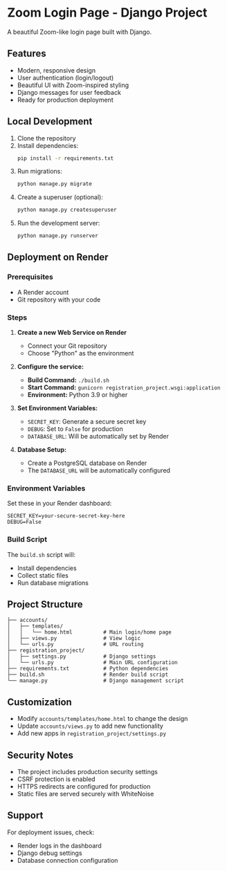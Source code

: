 # Zoom Login Page - Django Project

A beautiful Zoom-like login page built with Django.

## Features

- Modern, responsive design
- User authentication (login/logout)
- Beautiful UI with Zoom-inspired styling
- Django messages for user feedback
- Ready for production deployment

## Local Development

1. Clone the repository
2. Install dependencies:
   ```bash
   pip install -r requirements.txt
   ```
3. Run migrations:
   ```bash
   python manage.py migrate
   ```
4. Create a superuser (optional):
   ```bash
   python manage.py createsuperuser
   ```
5. Run the development server:
   ```bash
   python manage.py runserver
   ```

## Deployment on Render

### Prerequisites
- A Render account
- Git repository with your code

### Steps

1. **Create a new Web Service on Render**
   - Connect your Git repository
   - Choose "Python" as the environment

2. **Configure the service:**
   - **Build Command:** `./build.sh`
   - **Start Command:** `gunicorn registration_project.wsgi:application`
   - **Environment:** Python 3.9 or higher

3. **Set Environment Variables:**
   - `SECRET_KEY`: Generate a secure secret key
   - `DEBUG`: Set to `False` for production
   - `DATABASE_URL`: Will be automatically set by Render

4. **Database Setup:**
   - Create a PostgreSQL database on Render
   - The `DATABASE_URL` will be automatically configured

### Environment Variables

Set these in your Render dashboard:

```
SECRET_KEY=your-secure-secret-key-here
DEBUG=False
```

### Build Script

The `build.sh` script will:
- Install dependencies
- Collect static files
- Run database migrations

## Project Structure

```
├── accounts/
│   ├── templates/
│   │   └── home.html          # Main login/home page
│   ├── views.py               # View logic
│   └── urls.py                # URL routing
├── registration_project/
│   ├── settings.py            # Django settings
│   └── urls.py                # Main URL configuration
├── requirements.txt           # Python dependencies
├── build.sh                   # Render build script
└── manage.py                  # Django management script
```

## Customization

- Modify `accounts/templates/home.html` to change the design
- Update `accounts/views.py` to add new functionality
- Add new apps in `registration_project/settings.py`

## Security Notes

- The project includes production security settings
- CSRF protection is enabled
- HTTPS redirects are configured for production
- Static files are served securely with WhiteNoise

## Support

For deployment issues, check:
- Render logs in the dashboard
- Django debug settings
- Database connection configuration 
